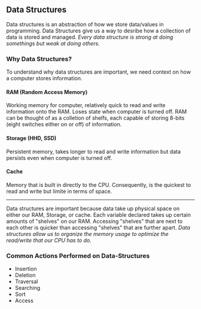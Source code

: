 ## Data Structures
Data structures is an abstraction of how we store data/values in programming. Data Structures give us a way to desribe how a collection of data is stored and managed. *Every data structure is strong at doing somethings but weak at doing others.*

### Why Data Structures?
To understand why data structures are important, we need context on how a computer stores information.
#### RAM (Random Access Memory)
Working memory for computer, relatively quick to read and write information onto the RAM. Loses state when computer is turned off. RAM can be thought of as a colletion of shelfs, each capable of storing 8-bits (eight switches either on or off) of information.
#### Storage (HHD, SSD)
Persistent memory, takes longer to read and write information but data persists even when computer is turned off.
#### Cache
Memory that is built in directly to the CPU. Consequently, is the quickest to read and write but limite in terms of space.  

---

Data structures are important because data take up physical space on either our RAM, Storage, or cache. Each variable declared takes up certain amounts of "shelves" on our RAM. Accessing "shelves" that are next to each other is quicker than accessing "shelves" that are further apart. *Data structures allow us to organize the memory usage to optimize the read/write that our CPU has to do.*

### Common Actions Performed on Data-Structures
* Insertion
* Deletion
* Traversal
* Searching
* Sort
* Access